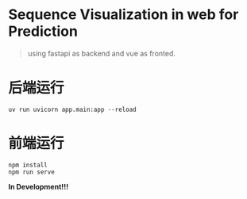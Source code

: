 # Sequence Visualization in web for Prediction
> using fastapi as backend and vue as fronted.

# 后端运行
```shell
uv run uvicorn app.main:app --reload
```


# 前端运行
```shell
npm install
npm run serve

```


**In Development!!!**
